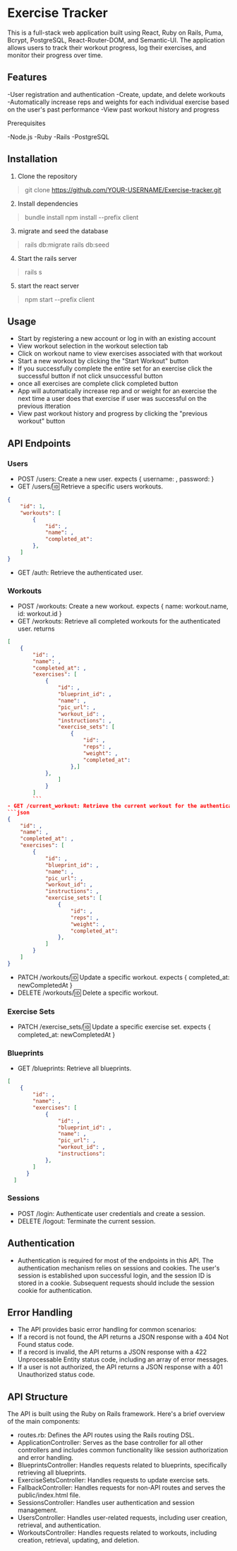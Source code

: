 # Exercise Tracker

This is a full-stack web application built using React, Ruby on Rails, Puma, Bcrypt, PostgreSQL, React-Router-DOM, and Semantic-UI. The application allows users to track their workout progress, log their exercises, and monitor their progress over time.

## Features

-User registration and authentication
-Create, update, and delete workouts
-Automatically increase reps and weights for each individual exercise based on the user's past performance
-View past workout history and progress

Prerequisites

-Node.js
-Ruby
-Rails
-PostgreSQL

## Installation

1. Clone the repository

> git clone https://github.com/YOUR-USERNAME/Exercise-tracker.git

2. Install dependencies

> bundle install
> npm install --prefix client

3. migrate and seed the database

>rails db:migrate
>rails db:seed

4. Start the rails server

>rails s

5. start the react server

>npm start --prefix client

## Usage

- Start by registering a new account or log in with an existing account
- View workout selection in the workout selection tab
- Click on workout name to view exercises associated with that workout
- Start a new workout by clicking the "Start Workout" button
- If you successfully complete the entire set for an exercise click the successful button if not 
click unsuccessful button
- once all exercises are complete click completed button
- App will automatically increase rep and or weight for an exercise the next time a user does that exercise if user was successful on the previous itteration
- View past workout history and progress by clicking the "previous workout" button



## API Endpoints
### Users
- POST /users: Create a new user. expects { username: , password: }
- GET /users/:id: Retrieve a specific users workouts.
```json 
{
    "id": 1,
    "workouts": [
        {
            "id": ,
            "name": ,
            "completed_at": 
        },
    ]
}
```
- GET /auth: Retrieve the authenticated user.
### Workouts
- POST /workouts: Create a new workout. expects { name: workout.name, id: workout.id }
- GET /workouts: Retrieve all completed workouts for the authenticated user. returns
```json
[
    {
        "id": ,
        "name": ,
        "completed_at": ,
        "exercises": [
            {
                "id": ,
                "blueprint_id": ,
                "name": ,
                "pic_url": ,
                "workout_id": ,
                "instructions": ,
                "exercise_sets": [
                    {
                        "id": ,
                        "reps": ,
                        "weight": ,
                        "completed_at":
                    },]
            },
                ]
            }
        ]
        ```
- GET /current_workout: Retrieve the current workout for the authenticated user. returns 
```json
{
    "id": ,
    "name": ,
    "completed_at": ,
    "exercises": [
        {
            "id": ,
            "blueprint_id": ,
            "name": ,
            "pic_url": ,
            "workout_id": ,
            "instructions": ,
            "exercise_sets": [
                {
                    "id": ,
                    "reps": ,
                    "weight": ,
                    "completed_at":
                },
            ]
        }
    ]
}
```
- PATCH /workouts/:id: Update a specific workout. expects { completed_at: newCompletedAt }
- DELETE /workouts/:id: Delete a specific workout.
### Exercise Sets
- PATCH /exercise_sets/:id: Update a specific exercise set. expects { completed_at: newCompletedAt }
### Blueprints
- GET /blueprints: Retrieve all blueprints.
```json
[
    {
        "id": ,
        "name": ,
        "exercises": [
            {
                "id": ,
                "blueprint_id": ,
                "name": ,
                "pic_url": ,
                "workout_id": ,
                "instructions": 
            },
        ]
      }
  ]
  ```
### Sessions
- POST /login: Authenticate user credentials and create a session.
- DELETE /logout: Terminate the current session.
## Authentication
- Authentication is required for most of the endpoints in this API. The authentication mechanism relies on sessions and cookies. The user's session is established upon successful login, and the session ID is stored in a cookie. Subsequent requests should include the session cookie for authentication.

## Error Handling
- The API provides basic error handling for common scenarios:
- If a record is not found, the API returns a JSON response with a 404 Not Found status code.
- If a record is invalid, the API returns a JSON response with a 422 Unprocessable Entity status code, including an array of error messages.
- If a user is not authorized, the API returns a JSON response with a 401 Unauthorized status code.
## API Structure
The API is built using the Ruby on Rails framework. Here's a brief overview of the main components:
- routes.rb: Defines the API routes using the Rails routing DSL.
- ApplicationController: Serves as the base controller for all other controllers and includes common functionality like session authorization and error handling.
- BlueprintsController: Handles requests related to blueprints, specifically retrieving all blueprints.
- ExerciseSetsController: Handles requests to update exercise sets.
- FallbackController: Handles requests for non-API routes and serves the public/index.html file.
- SessionsController: Handles user authentication and session management.
- UsersController: Handles user-related requests, including user creation, retrieval, and authentication.
- WorkoutsController: Handles requests related to workouts, including creation, retrieval, updating, and deletion.